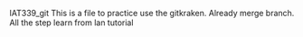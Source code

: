 IAT339_git
This is a file to practice use the gitkraken.
Already merge branch. 
All the step learn from lan tutorial